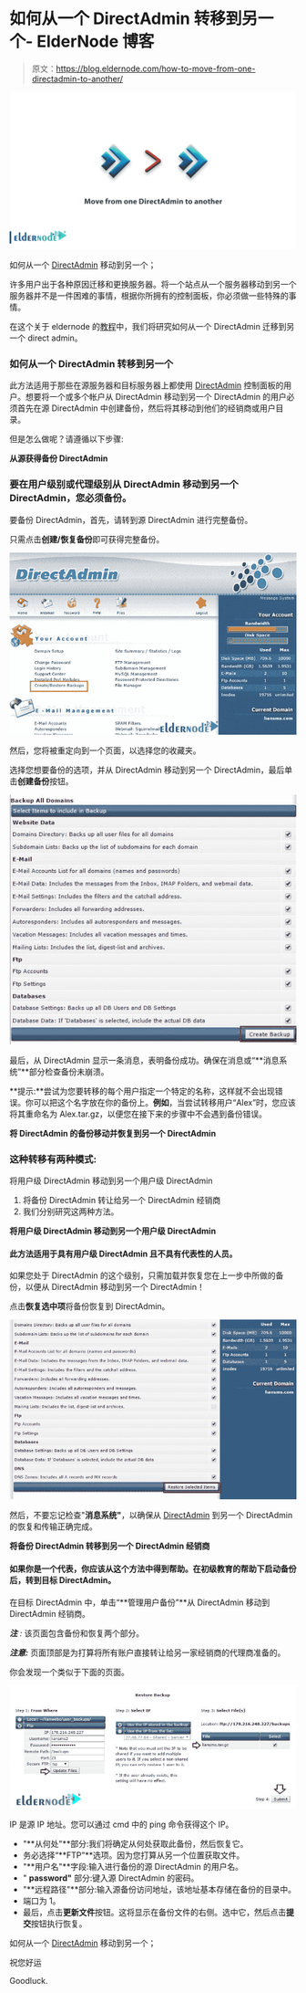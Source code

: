 # 如何从一个 DirectAdmin 转移到另一个- ElderNode 博客

> 原文：<https://blog.eldernode.com/how-to-move-from-one-directadmin-to-another/>

![How to move from one DirectAdmin to another](img/051b1c2b23b31859692baa16f67091f7.png)

如何从一个 [DirectAdmin](https://blog.eldernode.com/tag/direct-admin/) 移动到另一个；

许多用户出于各种原因迁移和更换服务器。将一个站点从一个服务器移动到另一个服务器并不是一件困难的事情，根据你所拥有的控制面板，你必须做一些特殊的事情。

在这个关于 eldernode 的[教程](https://eldernode.com/category/tutorial/)中，我们将研究如何从一个 DirectAdmin 迁移到另一个 direct admin。

### **如何从一个 DirectAdmin 转移到另一个**

此方法适用于那些在源服务器和目标服务器上都使用 [DirectAdmin](https://www.directadmin.com/) 控制面板的用户。想要将一个或多个帐户从 DirectAdmin 移动到另一个 DirectAdmin 的用户必须首先在源 DirectAdmin 中创建备份，然后将其移动到他们的经销商或用户目录。

但是怎么做呢？请遵循以下步骤:

**从源获得备份 DirectAdmin**

### 要在用户级别或代理级别从 DirectAdmin 移动到另一个 DirectAdmin，您必须备份。

要备份 DirectAdmin，首先，请转到源 DirectAdmin 进行完整备份。

只需点击**创建/恢复备份**即可获得完整备份。

![move-from-directadmin-1-eldernode](img/262f4fce22a971b0bafcde8a8355c139.png)

然后，您将被重定向到一个页面，以选择您的收藏夹。

选择您想要备份的选项，并从 DirectAdmin 移动到另一个 DirectAdmin，最后单击**创建备份**按钮。

![move-from-directadmin-2-eldernode](img/2b833725a6dab0d6c79dddca6cc54b73.png)

最后，从 DirectAdmin 显示一条消息，表明备份成功。确保在消息或“**消息系统”**部分检查备份未崩溃。

**提示:**尝试为您要转移的每个用户指定一个特定的名称，这样就不会出现错误。你可以把这个名字放在你的备份上。**例如**，当尝试转移用户“Alex”时，您应该将其重命名为 Alex.tar.gz，以便您在接下来的步骤中不会遇到备份错误。

**将 DirectAdmin 的备份移动并恢复到另一个 DirectAdmin**

### 这种转移有两种模式:

将用户级 DirectAdmin 移动到另一个用户级 DirectAdmin

1.  将备份 DirectAdmin 转让给另一个 DirectAdmin 经销商
2.  我们分别研究这两种方法。

**将用户级 DirectAdmin 移动到另一个用户级 DirectAdmin**

#### 此方法适用于具有用户级 DirectAdmin 且不具有代表性的人员。

如果您处于 DirectAdmin 的这个级别，只需加载并恢复您在上一步中所做的备份，以便从 DirectAdmin 移动到另一个 DirectAdmin！

点击**恢复选中项**将备份恢复到 DirectAdmin。

![move-from-directadmin-3-eldernode](img/1ea2c160ece66c45bddbe126a070f069.png)

然后，不要忘记检查"**消息系统"**，以确保从 [DirectAdmin](https://eldernode.com/directadmin-vps-server/) 到另一个 DirectAdmin 的恢复和传输正确完成。

**将备份 DirectAdmin 转移到另一个 DirectAdmin 经销商**

#### 如果你是一个代表，你应该从这个方法中得到帮助。在初级教育的帮助下启动备份后，转到目标 DirectAdmin。

在目标 DirectAdmin 中，单击“**管理用户备份”**从 DirectAdmin 移动到 DirectAdmin 经销商。

***注** :* 该页面包含备份和恢复两个部分。

***注意:*** 页面顶部是为打算将所有账户直接转让给另一家经销商的代理商准备的。

你会发现一个类似于下面的页面。

![move-from-directadmin-4-eldernode](img/8f5208d4327f8270866e86b6ac9bb132.png)

IP 是源 IP 地址。您可以通过 cmd 中的 ping 命令获得这个 IP。

*   "**从何处"**部分:我们将确定从何处获取此备份，然后恢复它。
*   务必选择“**FTP”**选项。因为您打算从另一个位置获取文件。
*   "**用户名"**字段:输入进行备份的源 DirectAdmin 的用户名。
*   " **password"** 部分:键入源 DirectAdmin 的密码。
*   "**远程路径"**部分:输入源备份访问地址，该地址基本存储在备份的目录中。
*   端口为 1。
*   最后，点击**更新文件**按钮。这将显示在备份文件的右侧。选中它，然后点击**提交**按钮执行恢复。

如何从一个 [DirectAdmin](https://eldernode.com/directadmin-vps-server/) 移动到另一个；

祝您好运

Goodluck.